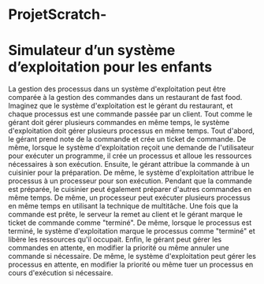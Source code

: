 # ProjetScratch-
<h1>Simulateur d’un système d’exploitation pour les enfants</h1>
<p>La gestion des processus dans un système d'exploitation peut être comparée à la gestion des commandes dans un restaurant de fast food.
Imaginez que le système d'exploitation est le gérant du restaurant, et chaque processus est une commande passée par un client. Tout comme le gérant doit gérer plusieurs commandes en même temps, le système d'exploitation doit gérer plusieurs processus en même temps.
Tout d'abord, le gérant prend note de la commande et crée un ticket de commande. De même, lorsque le système d'exploitation reçoit une demande de l'utilisateur pour exécuter un programme, il crée un processus et alloue les ressources nécessaires à son exécution.
Ensuite, le gérant attribue la commande à un cuisinier pour la préparation. De même, le système d'exploitation attribue le processus à un processeur pour son exécution.
Pendant que la commande est préparée, le cuisinier peut également préparer d'autres commandes en même temps. De même, un processeur peut exécuter plusieurs processus en même temps en utilisant la technique de multitâche.
Une fois que la commande est prête, le serveur la remet au client et le gérant marque le ticket de commande comme "terminé". De même, lorsque le processus est terminé, le système d'exploitation marque le processus comme "terminé" et libère les ressources qu'il occupait.
Enfin, le gérant peut gérer les commandes en attente, en modifier la priorité ou même annuler une commande si nécessaire. De même, le système d'exploitation peut gérer les processus en attente, en modifier la priorité ou même tuer un processus en cours d'exécution si nécessaire.
</p>
